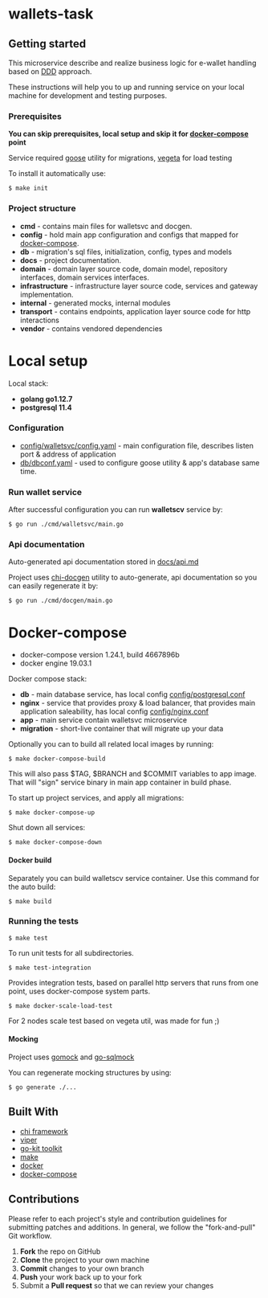 # wallets-task

## Getting started

This microservice describe and realize business logic for e-wallet handling based on [DDD](https://dddcommunity.org) approach.

These instructions will help you to up and running service on your local machine for development and testing purposes.

### Prerequisites

**You can skip prerequisites, local setup and skip it for [docker-compose](#compose) point**

Service required [goose](https://github.com/steinbacher/goose) utility for migrations, [vegeta](https://github.com/tsenart/vegeta) for load testing

To install it automatically use:

```
$ make init
```

### Project structure

- **cmd** - contains main files for walletsvc and docgen.
- **config** - hold main app configuration and configs that mapped for [docker-compose](#compose).
- **db** - migration's sql files, initialization, config, types and models
- **docs** - project documentation.
- **domain** - domain layer source code, domain model, repository interfaces, domain services interfaces.
- **infrastructure** - infrastructure layer source code, services and gateway implementation.
- **internal** - generated mocks, internal modules
- **transport** - contains endpoints, application layer source code for http interactions
- **vendor** - contains vendored dependencies 

# Local setup 

Local stack:

- **golang go1.12.7**
- **postgresql 11.4**


### Configuration

- [config/walletsvc/config.yaml](config/walletsvc/config.yaml) - main configuration file, describes listen port & address of application 
- [db/dbconf.yaml](db/dbconf.yaml) - used to configure goose utility & app's database same time. 

### Run wallet service

After successful configuration you can run **walletscv** service by: 

```shell
$ go run ./cmd/walletsvc/main.go
```

### Api documentation 

Auto-generated api documentation stored in [docs/api.md](docs/api.md)

Project uses [chi-docgen](http://github.com/go-chi/docgen) utility to auto-generate, api documentation so you can easily regenerate it by:

```shell
$ go run ./cmd/docgen/main.go
```

# <a name="compose"></a> Docker-compose

- docker-compose version 1.24.1, build 4667896b
- docker engine 19.03.1

Docker compose stack:

- **db** - main database service, has local config [config/postgresql.conf](config/postgresql.conf)
- **nginx** - service that provides proxy & load balancer, that provides main application saleability, has local config [config/nginx.conf](config/nginx.conf)
- **app** - main service contain walletsvc microservice
- **migration** - short-live container that will migrate up your data

Optionally you can to build all related local images by running:

```shell
$ make docker-compose-build
```

This will also pass $TAG, $BRANCH and $COMMIT variables to app image. That will "sign" service binary in main app container in build phase.

 
To start up project services, and apply all migrations:

```shell
$ make docker-compose-up
```  

Shut down all services:

```shell
$ make docker-compose-down
``` 


#### Docker build

Separately you can build walletscv service container. Use this command for the auto build:
```shell
$ make build
```  

### Running the tests

```shell
$ make test
``` 
To run unit tests for all subdirectories.

```shell
$ make test-integration
```
Provides integration tests, based on parallel http servers that runs from one point, uses docker-compose system parts.

```shell
$ make docker-scale-load-test
```
For 2 nodes scale test based on vegeta util, was made for fun ;)

#### Mocking
Project uses [gomock](https://github.com/golang/mock) and [go-sqlmock](https://github.com/DATA-DOG/go-sqlmock) 

You can regenerate mocking structures by using:
```shell
$ go generate ./...
```

## Built With
- [chi framework](https://github.com/go-chi/chi)
- [viper](https://github.com/spf13/viper)
- [go-kit toolkit](https://gokit.io)
- [make](https://www.gnu.org/s/make/manual/make.html)
- [docker](https://www.docker.com)
- [docker-compose](https://docs.docker.com/compose/)

## Contributions

Please refer to each project's style and contribution guidelines for submitting patches and additions. In general, we follow the "fork-and-pull" Git workflow.

 1. **Fork** the repo on GitHub
 2. **Clone** the project to your own machine
 3. **Commit** changes to your own branch
 4. **Push** your work back up to your fork
 5. Submit a **Pull request** so that we can review your changes
